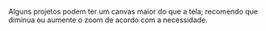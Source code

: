 Alguns projetos podem ter um canvas maior do que a tela; recomendo que diminua ou aumente o zoom de acordo com a necessidade.
